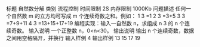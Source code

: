 标题
自然数分解
类别
流程控制
时间限制
2S
内存限制
1000Kb
问题描述
任何一个自然数 m 的立方均可写成 m 个连续奇数之和。例如：
1
3
=1 
2
3
=3+5 
3
3
=7+9+11 
4
3
=13+15+17+19 
编程实现：输入一自然数 n，求组成 n
3 的 n 个连续奇数。
输入说明
一个正整数 n，0<n<30。
输出说明
输出 n 个连续奇数，数据之间用空格隔开，并换行
输入样例
4
输出样例
13 15 17 19